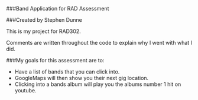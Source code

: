 ###Band Application for RAD Assessment

###Created by Stephen Dunne

This is my project for RAD302.

Comments are written throughout the code to explain why I went with what I did.


###My goals for this assessment are to:

* Have a list of bands that you can click into. 
* GoogleMaps will then show you their next gig location.
* Clicking into a bands album will play you the albums number 1 hit on youtube.